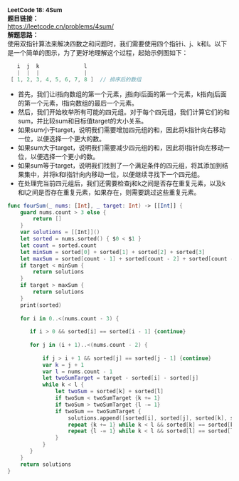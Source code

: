 
<strong>**<font size=2>LeetCode 18: 4Sum </font>**  </strong>  
<strong>题目链接：</strong>  
https://leetcode.cn/problems/4sum/   
<strong>解题思路：    </strong>  
使用双指针算法来解决四数之和问题时，我们需要使用四个指针i、j、k和l。以下是一个简单的图示，为了更好地理解这个过程，起始示例图如下：
```Swift 
   i  j  k              l
   |  |  |              |
 [ 1, 2, 3, 4, 5, 6, 7, 8 ]  // 排序后的数组   
```
* 首先，我们让i指向数组的第一个元素，j指向i后面的第一个元素，k指向j后面的第一个元素，l指向数组的最后一个元素。         
* 然后，我们开始枚举所有可能的四元组。对于每个四元组，我们计算它们的和sum，并比较sum和目标值target的大小关系。     
* 如果sum小于target，说明我们需要增加四元组的和，因此将k指针向右移动一位，以便选择一个更大的数。      
* 如果sum大于target，说明我们需要减少四元组的和，因此将l指针向左移动一位，以便选择一个更小的数。    
* 如果sum等于target，说明我们找到了一个满足条件的四元组，将其添加到结果集中，并将k和l指针向内移动一位，以便继续寻找下一个四元组。    
* 在处理完当前四元组后，我们还需要检查j和k之间是否存在重复元素，以及k和l之间是否存在重复元素，如果存在，则需要跳过这些重复元素。   
```Swift 
func fourSum(_ nums: [Int], _ target: Int) -> [[Int]] {
    guard nums.count > 3 else {
        return []
    }
    var solutions = [[Int]]()
    let sorted = nums.sorted() { $0 < $1 }
    let count = sorted.count
    let minSum = sorted[0] + sorted[1] + sorted[2] + sorted[3]
    let maxSum = sorted[count - 1] + sorted[count - 2] + sorted[count - 3] + sorted[count - 4]
    if target < minSum {
        return solutions
    }
    if target > maxSum {
        return solutions
    }
    print(sorted)
   
    for i in 0..<(nums.count - 3) {
       
       if i > 0 && sorted[i] == sorted[i - 1] {continue}
       
       for j in (i + 1)..<(nums.count - 2) {
       
           if j > i + 1 && sorted[j] == sorted[j - 1] {continue}
           var k = j + 1
           var l = nums.count - 1
           let twoSumTarget = target - sorted[i] - sorted[j]
           while k < l {
               let twoSum = sorted[k] + sorted[l]
               if twoSum < twoSumTarget {k += 1}
               if twoSum > twoSumTarget {l -= 1}
               if twoSum == twoSumTarget {
                   solutions.append([sorted[i], sorted[j], sorted[k], sorted[l]])
                   repeat {k += 1} while k < l && sorted[k] == sorted[k - 1]
                   repeat {l -= 1} while k < l && sorted[l] == sorted[l + 1]
               }
           }
       }
    }
    return solutions
}
```
